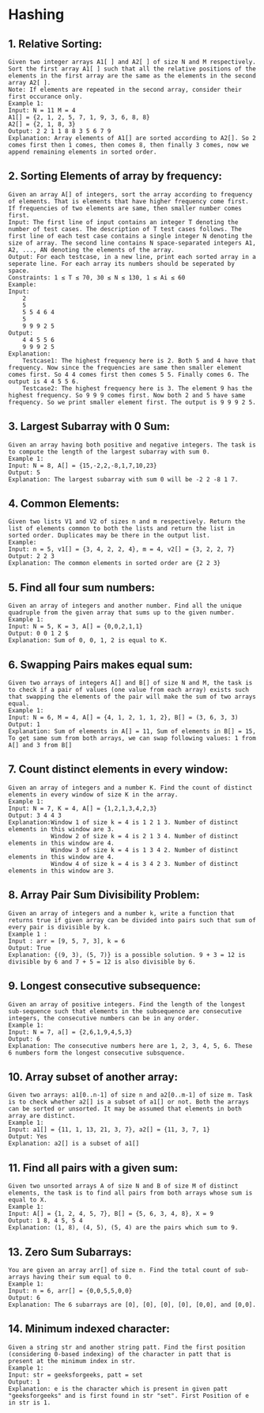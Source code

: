 # Hashing

## 1. Relative Sorting:
    Given two integer arrays A1[ ] and A2[ ] of size N and M respectively. Sort the first array A1[ ] such that all the relative positions of the elements in the first array are the same as the elements in the second array A2[ ].
    Note: If elements are repeated in the second array, consider their first occurance only.
    Example 1: 
    Input: N = 11 M = 4
    A1[] = {2, 1, 2, 5, 7, 1, 9, 3, 6, 8, 8}
    A2[] = {2, 1, 8, 3}
    Output: 2 2 1 1 8 8 3 5 6 7 9
    Explanation: Array elements of A1[] are sorted according to A2[]. So 2 comes first then 1 comes, then comes 8, then finally 3 comes, now we append remaining elements in sorted order.

## 2. Sorting Elements of array by frequency:
    Given an array A[] of integers, sort the array according to frequency of elements. That is elements that have higher frequency come first. If frequencies of two elements are same, then smaller number comes first.
    Input: The first line of input contains an integer T denoting the number of test cases. The description of T test cases follows. The first line of each test case contains a single integer N denoting the size of array. The second line contains N space-separated integers A1, A2, ..., AN denoting the elements of the array.
    Output: For each testcase, in a new line, print each sorted array in a seperate line. For each array its numbers should be seperated by space.
    Constraints: 1 ≤ T ≤ 70, 30 ≤ N ≤ 130, 1 ≤ Ai ≤ 60 
    Example:
    Input:
        2
        5
        5 5 4 6 4
        5
        9 9 9 2 5
    Output:
        4 4 5 5 6
        9 9 9 2 5
    Explanation:
        Testcase1: The highest frequency here is 2. Both 5 and 4 have that frequency. Now since the frequencies are same then smaller element comes first. So 4 4 comes first then comes 5 5. Finally comes 6. The output is 4 4 5 5 6.
        Testcase2: The highest frequency here is 3. The element 9 has the highest frequency. So 9 9 9 comes first. Now both 2 and 5 have same frequency. So we print smaller element first. The output is 9 9 9 2 5.
    
## 3. Largest Subarray with 0 Sum:
    Given an array having both positive and negative integers. The task is to compute the length of the largest subarray with sum 0.
    Example 1:
    Input: N = 8, A[] = {15,-2,2,-8,1,7,10,23}
    Output: 5
    Explanation: The largest subarray with sum 0 will be -2 2 -8 1 7.

## 4. Common Elements:
    Given two lists V1 and V2 of sizes n and m respectively. Return the list of elements common to both the lists and return the list in sorted order. Duplicates may be there in the output list.
    Example:
    Input: n = 5, v1[] = {3, 4, 2, 2, 4}, m = 4, v2[] = {3, 2, 2, 7}
    Output: 2 2 3
    Explanation: The common elements in sorted order are {2 2 3}

## 5. Find all four sum numbers:
    Given an array of integers and another number. Find all the unique quadruple from the given array that sums up to the given number.
    Example 1:
    Input: N = 5, K = 3, A[] = {0,0,2,1,1}
    Output: 0 0 1 2 $
    Explanation: Sum of 0, 0, 1, 2 is equal to K.

## 6. Swapping Pairs makes equal sum:
    Given two arrays of integers A[] and B[] of size N and M, the task is to check if a pair of values (one value from each array) exists such that swapping the elements of the pair will make the sum of two arrays equal.
    Example 1:
    Input: N = 6, M = 4, A[] = {4, 1, 2, 1, 1, 2}, B[] = (3, 6, 3, 3)
    Output: 1
    Explanation: Sum of elements in A[] = 11, Sum of elements in B[] = 15, To get same sum from both arrays, we can swap following values: 1 from A[] and 3 from B[]

## 7. Count distinct elements in every window:
    Given an array of integers and a number K. Find the count of distinct elements in every window of size K in the array.
    Example 1:
    Input: N = 7, K = 4, A[] = {1,2,1,3,4,2,3}
    Output: 3 4 4 3
    Explanation:Window 1 of size k = 4 is 1 2 1 3. Number of distinct elements in this window are 3. 
                Window 2 of size k = 4 is 2 1 3 4. Number of distinct elements in this window are 4.
                Window 3 of size k = 4 is 1 3 4 2. Number of distinct elements in this window are 4.
                Window 4 of size k = 4 is 3 4 2 3. Number of distinct elements in this window are 3.

## 8. Array Pair Sum Divisibility Problem:
    Given an array of integers and a number k, write a function that returns true if given array can be divided into pairs such that sum of every pair is divisible by k.
    Example 1 : 
    Input : arr = [9, 5, 7, 3], k = 6
    Output: True
    Explanation: {(9, 3), (5, 7)} is a possible solution. 9 + 3 = 12 is divisible by 6 and 7 + 5 = 12 is also divisible by 6.

## 9. Longest consecutive subsequence:
    Given an array of positive integers. Find the length of the longest sub-sequence such that elements in the subsequence are consecutive integers, the consecutive numbers can be in any order.
    Example 1:
    Input: N = 7, a[] = {2,6,1,9,4,5,3}
    Output: 6
    Explanation: The consecutive numbers here are 1, 2, 3, 4, 5, 6. These 6 numbers form the longest consecutive subsquence.

## 10. Array subset of another array:
    Given two arrays: a1[0..n-1] of size n and a2[0..m-1] of size m. Task is to check whether a2[] is a subset of a1[] or not. Both the arrays can be sorted or unsorted. It may be assumed that elements in both array are distinct.
    Example 1:
    Input: a1[] = {11, 1, 13, 21, 3, 7}, a2[] = {11, 3, 7, 1}
    Output: Yes
    Explanation: a2[] is a subset of a1[]

## 11. Find all pairs with a given sum:
    Given two unsorted arrays A of size N and B of size M of distinct elements, the task is to find all pairs from both arrays whose sum is equal to X.
    Example 1:
    Input: A[] = {1, 2, 4, 5, 7}, B[] = {5, 6, 3, 4, 8}, X = 9 
    Output: 1 8, 4 5, 5 4
    Explanation: (1, 8), (4, 5), (5, 4) are the pairs which sum to 9.

## 13. Zero Sum Subarrays:
    You are given an array arr[] of size n. Find the total count of sub-arrays having their sum equal to 0.
    Example 1:
    Input: n = 6, arr[] = {0,0,5,5,0,0}
    Output: 6
    Explanation: The 6 subarrays are [0], [0], [0], [0], [0,0], and [0,0].

## 14. Minimum indexed character:
    Given a string str and another string patt. Find the first position (considering 0-based indexing) of the character in patt that is present at the minimum index in str.
    Example 1:
    Input: str = geeksforgeeks, patt = set
    Output: 1
    Explanation: e is the character which is present in given patt "geeksforgeeks" and is first found in str "set". First Position of e in str is 1. 

